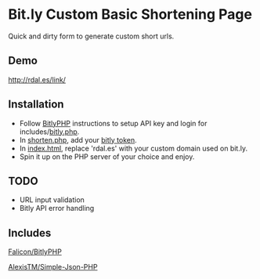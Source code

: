 Bit.ly Custom Basic Shortening Page
====

Quick and dirty form to generate custom short urls.


Demo
----

http://rdal.es/link/


Installation
----

- Follow [BitlyPHP](https://github.com/Falicon/BitlyPHP) instructions to setup API key and login for includes/[bitly.php](https://github.com/RobertDaleSmith/bitly-custom/blob/master/includes/bitly.php#L16).
- In [shorten.php](https://github.com/RobertDaleSmith/bitly-custom/blob/master/shorten.php#L7), add your [bitly token](https://bitly.com/a/oauth_apps).
- In [index.html](https://github.com/RobertDaleSmith/bitly-custom/blob/master/index.html#L40), replace 'rdal.es' with your custom domain used on bit.ly.
- Spin it up on the PHP server of your choice and enjoy.


TODO
----

- URL input validation
- Bitly API error handling


Includes
----

[Falicon/BitlyPHP](https://github.com/Falicon/BitlyPHP)

[AlexisTM/Simple-Json-PHP](https://github.com/AlexisTM/Simple-Json-PHP)

